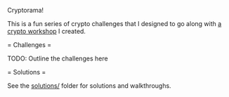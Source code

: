 Cryptorama!

This is a fun series of crypto challenges that I designed to go along with
[a crypto workshop](https://drive.google.com/drive/u/0/folders/1rF_Wn1t31lK-EXofOAT58nDc7ZUDSGSt)
I created.

= Challenges =

TODO: Outline the challenges here

= Solutions =

See the [solutions/](solutions/) folder for solutions and walkthroughs.

